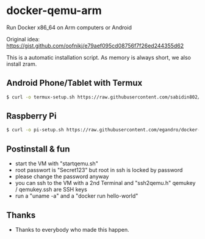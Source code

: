 # docker-qemu-arm

Run Docker x86_64 on Arm computers or Android

Original idea: <https://gist.github.com/oofnikj/e79aef095cd08756f7f26ed244355d62>

This is a automatic installation script. As memory is always short, we also install zram.


## Android Phone/Tablet with Termux


```bash
$ curl -o termux-setup.sh https://raw.githubusercontent.com/sabidin802/termux/main/termux-setup.sh && chmod 755 ./termux-setup.sh && ./termux-setup.sh
```


## Raspberry Pi


```bash
$ curl -o pi-setup.sh https://raw.githubusercontent.com/egandro/docker-qemu-arm/master/pi-setup.sh && chmod 755 ./pi-setup.sh && ./pi-setup.sh
```

## Postinstall & fun

- start the VM with "startqemu.sh"
- root passwort is "Secret123" but root in ssh is locked by password
- please change the password anyway
- you can ssh to the VM with a 2nd Terminal and "ssh2qemu.h" qemukey / qemukey.ssh are SSH keys
- run a "uname -a" and a "docker run hello-world"


## Thanks

- Thanks to everybody who made this happen.

